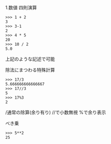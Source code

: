 1.数値
四則演算
```
>>> 1 + 2
3
>>> 3-1
2
>>> 4 * 5
20
>>> 10 / 2
5.0
```
上記のような記述で可能

除法にまつわる特殊計算
```
>>> 17/3
5.666666666666667
>>> 17//3
5
>>> 17%3
2
```
/通常の除算(余り有り)
//で小数無視
%で余り表示

べき乗
```
>>> 5**2
25
```
